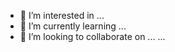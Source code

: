 
- 👀 I’m interested in ...
- 🌱 I’m currently learning ...
- 💞️ I’m looking to collaborate on ...
...

<!---
Shanks52/Shanks52 is a ✨ special ✨ repository because its `README.md` (this file) appears on your GitHub profile.
You can click the Preview link to take a look at your changes.
--->
